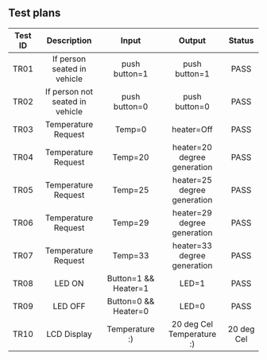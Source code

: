 ## Test plans

|Test ID | Description | Input  | Output | Status |
| :---: | :----: | :----: | :----: | :----: |
| TR01 | If person seated in vehicle | push button=1 | push button=1 | PASS |
| TR02 | If person not seated in vehicle | push button=0 | push button=0 | PASS |
| TR03 | Temperature Request |	Temp=0 | heater=Off | PASS |
| TR04 | Temperature Request | Temp=20 | heater=20 degree generation | PASS |
| TR05 | Temperature Request | Temp=25 | heater=25 degree generation | PASS |
| TR06 | Temperature Request | Temp=29 | heater=29 degree generation | PASS |
| TR07 | Temperature Request | Temp=33 | heater=33 degree generation | PASS |
| TR08	| LED ON | Button=1 && Heater=1 | LED=1 | PASS |
| TR09 | LED OFF | Button=0 && Heater=0 | LED=0 | PASS |
| TR10 | LCD Display | Temperature :) | 20 deg Cel	Temperature :) | 20 deg Cel	| PASS |